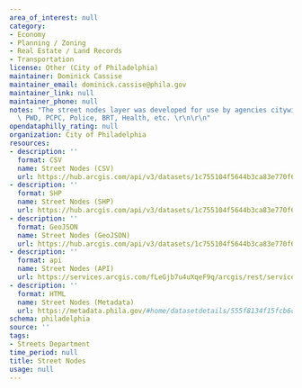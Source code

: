 ```yaml
---
area_of_interest: null
category:
- Economy
- Planning / Zoning
- Real Estate / Land Records
- Transportation
license: Other (City of Philadelphia)
maintainer: Dominick Cassise
maintainer_email: dominick.cassise@phila.gov
maintainer_link: null
maintainer_phone: null
notes: "The street nodes layer was developed for use by agencies citywide including\
  \ PWD, PCPC, Police, BRT, Health, etc. \r\n\r\n"
opendataphilly_rating: null
organization: City of Philadelphia
resources:
- description: ''
  format: CSV
  name: Street Nodes (CSV)
  url: https://hub.arcgis.com/api/v3/datasets/1c755104f5644b3ca83e770f684c8a37_0/downloads/data?format=csv&spatialRefId=3857&where=1%3D1
- description: ''
  format: SHP
  name: Street Nodes (SHP)
  url: https://hub.arcgis.com/api/v3/datasets/1c755104f5644b3ca83e770f684c8a37_0/downloads/data?format=shp&spatialRefId=3857&where=1%3D1
- description: ''
  format: GeoJSON
  name: Street Nodes (GeoJSON)
  url: https://hub.arcgis.com/api/v3/datasets/1c755104f5644b3ca83e770f684c8a37_0/downloads/data?format=geojson&spatialRefId=4326&where=1%3D1
- description: ''
  format: api
  name: Street Nodes (API)
  url: https://services.arcgis.com/fLeGjb7u4uXqeF9q/arcgis/rest/services/Street_Nodes/FeatureServer/0/query?outFields=*&where=1%3D1
- description: ''
  format: HTML
  name: Street Nodes (Metadata)
  url: https://metadata.phila.gov/#home/datasetdetails/555f8134f15fcb6c6ed44138/representationdetails/5571b1c4e4fb1d91393c2182/
schema: philadelphia
source: ''
tags:
- Streets Department
time_period: null
title: Street Nodes
usage: null
---
```

